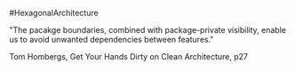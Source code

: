 #HexagonalArchitecture

"The pacakge boundaries, combined with package-private visibility, enable us to avoid unwanted dependencies between features."

Tom Hombergs, Get Your Hands Dirty on Clean Architecture, p27